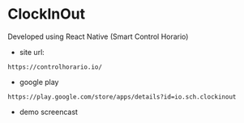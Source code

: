 # ClockInOut
Developed using React Native (Smart Control Horario)
- site url:
```
https://controlhorario.io/
```
- google play
```
https://play.google.com/store/apps/details?id=io.sch.clockinout
```
- demo screencast
